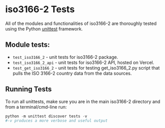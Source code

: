 # iso3166-2 Tests <a name="TOP"></a>

All of the modules and functionalities of iso3166-2 are thoroughly tested using the Python [unittest][unittest] framework.
## Module tests:

* `test_iso3166_2` - unit tests for iso3166-2 package.
* `test_iso3166_2_api` - unit tests for iso3166-2 API, hosted on Vercel.
* `test_get_iso3166_2` - unit tests for testing get_iso3166_2.py script that pulls the ISO 3166-2 country data from the data sources.

## Running Tests

To run all unittests, make sure you are in the main iso3166-2 directory and from a terminal/cmd-line run:
```python
python -m unittest discover tests -v
#-v produces a more verbose and useful output
```

[unittest]: https://docs.python.org/3/library/unittest.html